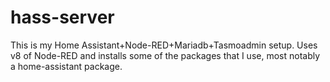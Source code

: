 # hass-server
This is my Home Assistant+Node-RED+Mariadb+Tasmoadmin setup. Uses v8 of Node-RED and installs some of the packages that I use,
most notably a home-assistant package.
